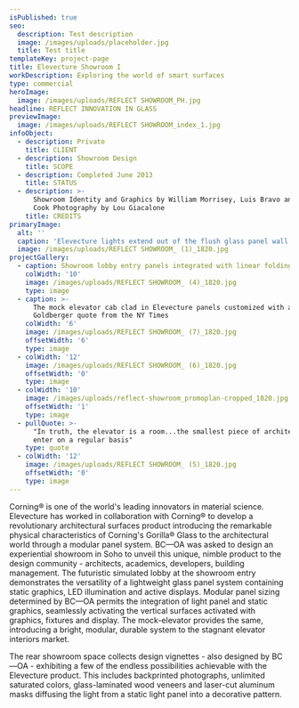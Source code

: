 ```yaml
---
isPublished: true
seo:
  description: Test description
  image: /images/uploads/placeholder.jpg
  title: Test title
templateKey: project-page
title: Elevecture Showroom I
workDescription: Exploring the world of smart surfaces
type: commercial
heroImage:
  image: /images/uploads/REFLECT SHOWROOM_PH.jpg
headline: REFLECT INNOVATION IN GLASS
previewImage:
  image: /images/uploads/REFLECT SHOWROOM_index_1.jpg
infoObject:
  - description: Private
    title: CLIENT
  - description: Showroom Design
    title: SCOPE
  - description: Completed June 2013
    title: STATUS
  - description: >-
      Showroom Identity and Graphics by William Morrisey, Luis Bravo and Mikal
      Cook Photography by Lou Giacalone
    title: CREDITS
primaryImage:
  alt: ''
  caption: 'Elevecture lights extend out of the flush glass panel wall and overhead '
  image: /images/uploads/REFLECT SHOWROOM_ (1)_1820.jpg
projectGallery:
  - caption: Showroom lobby entry panels integrated with linear folding lights
    colWidth: '10'
    image: /images/uploads/REFLECT SHOWROOM_ (4)_1820.jpg
    type: image
  - caption: >-
      The mock elevator cab clad in Elevecture panels customized with a Paul
      Goldberger quote from the NY Times
    colWidth: '6'
    image: /images/uploads/REFLECT SHOWROOM_ (7)_1820.jpg
    offsetWidth: '6'
    type: image
  - colWidth: '12'
    image: /images/uploads/REFLECT SHOWROOM_ (6)_1820.jpg
    offsetWidth: '0'
    type: image
  - colWidth: '10'
    image: /images/uploads/reflect-showroom_promoplan-cropped_1820.jpg
    offsetWidth: '1'
    type: image
  - pullQuote: >-
      "In truth, the elevator is a room...the smallest piece of architecture we
      enter on a regular basis"
    type: quote
  - colWidth: '12'
    image: /images/uploads/REFLECT SHOWROOM_ (5)_1820.jpg
    offsetWidth: '0'
    type: image
---
```

Corning® is one of the world's leading innovators in material science. Elevecture has worked in collaboration with Corning® to develop a revolutionary architectural surfaces product introducing the remarkable physical characteristics of Corning's Gorilla® Glass to the architectural world through a modular panel system. BC—OA was asked to design an experiential showroom in Soho to unveil this unique, nimble product to the design community - architects, academics, developers, building management. The futuristic simulated lobby at the showroom entry demonstrates the versatility of a lightweight glass panel system containing static graphics, LED illumination and active displays. Modular panel sizing determined by BC—OA permits the integration of light panel and static graphics, seamlessly activating the vertical surfaces activated with graphics, fixtures and display. The mock-elevator provides the same, introducing a bright, modular, durable system to the stagnant elevator interiors market.

The rear showroom space collects design vignettes - also designed by BC—OA - exhibiting a few of the endless possibilities achievable with the Elevecture product. This includes backprinted photographs, unlimited saturated colors, glass-laminated wood veneers and laser-cut aluminum masks diffusing the light from a static light panel into a decorative pattern.
